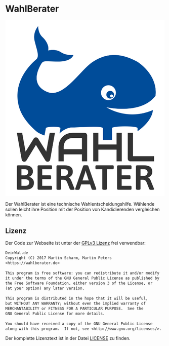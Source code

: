 # WahlBerater

![WahlBerater Logo](src/assets/static/wahlberater.png)

Der WahlBerater ist eine technische Wahlentscheidungshilfe.
Wählende sollen leicht ihre Position mit der Position von Kandidierenden vergleichen können.

## Lizenz

Der Code zur Webseite ist unter der [GPLv3 Lizenz](http://www.gnu.org/licenses/) frei verwendbar:

    DeinWal.de
    Copyright (C) 2017 Martin Scharm, Martin Peters <https://wahlberater.de>

    This program is free software: you can redistribute it and/or modify
    it under the terms of the GNU General Public License as published by
    the Free Software Foundation, either version 3 of the License, or
    (at your option) any later version.

    This program is distributed in the hope that it will be useful,
    but WITHOUT ANY WARRANTY; without even the implied warranty of
    MERCHANTABILITY or FITNESS FOR A PARTICULAR PURPOSE.  See the
    GNU General Public License for more details.

    You should have received a copy of the GNU General Public License
    along with this program.  If not, see <http://www.gnu.org/licenses/>.

Der komplette Lizenztext ist in der Datei [LICENSE](https://github.com/wahlbilanz/WahlBerater/blob/master/LICENSE) zu finden.
